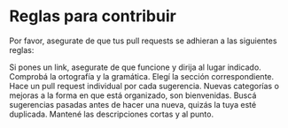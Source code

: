 # Reglas para contribuir

Por favor, asegurate de que tus pull requests se adhieran a las siguientes reglas:

Si pones un link, asegurate de que funcione y dirija al lugar indicado.
Comprobá la ortografía y la gramática.
Elegí la sección correspondiente.
Hace un pull request individual por cada sugerencia.
Nuevas categorías o mejoras a la forma en que está organizado, son bienvenidas.
Buscá sugerencias pasadas antes de hacer una nueva, quizás la tuya esté duplicada.
Mantené las descripciones cortas y al punto.
